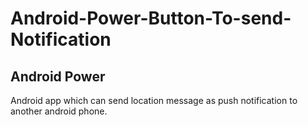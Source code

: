# Android-Power-Button-To-send-Notification
## Android Power ##
Android app which can send location message as push notification to another android phone.
